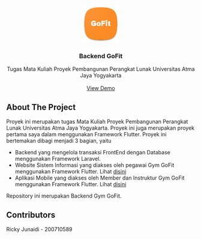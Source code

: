 <div align="center">
  <a href="https://github.com/RickyJ2/APP-MOBILE-GOFIT">
    <img src="https://github.com/RickyJ2/APP-MOBILE-GOFIT/blob/master/android/app/src/main/res/mipmap-xxxhdpi/ic_launcher.png" alt="Logo" width="100" height="100">
  </a>

  <h3 align="center">Backend GoFit</h3>

  <p align="center">
    Tugas Mata Kuliah Proyek Pembangunan Perangkat Lunak Universitas Atma Jaya Yogyakarta
    <br />
    <br />
    <a href="https://studentsuajyac-my.sharepoint.com/:v:/g/personal/200710589_students_uajy_ac_id/EZw4OoRBwl1Gn5gkksnJf6cBW2w6hwY5okl_uE__4bdLkw?nav=eyJyZWZlcnJhbEluZm8iOnsicmVmZXJyYWxBcHAiOiJPbmVEcml2ZUZvckJ1c2luZXNzIiwicmVmZXJyYWxBcHBQbGF0Zm9ybSI6IldlYiIsInJlZmVycmFsTW9kZSI6InZpZXciLCJyZWZlcnJhbFZpZXciOiJNeUZpbGVzTGlua0RpcmVjdCJ9fQ&e=7JYgJh">View Demo</a>
  </p>
</div>

## About The Project

Proyek ini merupakan tugas Mata Kuliah Proyek Pembangunan Perangkat Lunak Universitas Atma Jaya Yogyakarta. Proyek ini juga merupakan proyek pertama saya dalam menggunakan Framework Flutter. Proyek ini bertemakan dibagi menjadi 3 bagian, yaitu 
- Backend yang mengelola transaksi FrontEnd dengan Database menggunakan Framework Laravel. 
- Website Sistem Informasi yang diakses oleh pegawai Gym GoFit menggunakan Framework Flutter. Lihat <a href="https://github.com/RickyJ2/APP-WEB-GOFIT"> disini </a>
- Aplikasi Mobile yang diakses oleh Member dan Instruktur Gym GoFit menggunakan Framework Flutter. Lihat <a href="https://github.com/RickyJ2/APP-MOBILE-GOFIT"> disini </a>

Repository ini merupakan Backend Gym GoFit.

## Contributors
Ricky Junaidi - 200710589
